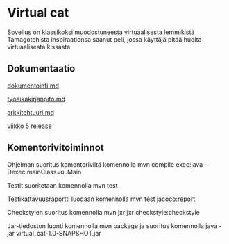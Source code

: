 # Virtual cat

Sovellus on klassikoksi muodostuneesta virtuaalisesta lemmikistä Tamagotchista inspiraationsa saanut peli, jossa käyttäjä pitää huolta virtuaalisesta kissasta.

## Dokumentaatio

[dokumentointi.md](https://github.com/sumuh/ot-harjoitustyo/blob/master/dokumentaatio/dokumentointi.md)

[tyoaikakirjanpito.md](https://github.com/sumuh/ot-harjoitustyo/blob/master/dokumentaatio/tyoaikakirjanpito.md)

[arkkitehtuuri.md](https://github.com/sumuh/ot-harjoitustyo/blob/master/dokumentaatio/arkkitehtuuri.md)

[viikko 5 release](https://github.com/sumuh/ot-harjoitustyo/releases/tag/viikko5)

## Komentorivitoiminnot

Ohjelman suoritus komentoriviltä komennolla mvn compile exec:java -Dexec.mainClass=ui.Main

Testit suoritetaan komennolla mvn test

Testikattavuusraportti luodaan komennolla mvn test jacoco:report

Checkstylen suoritus komennolla mvn jxr:jxr checkstyle:checkstyle

Jar-tiedoston luonti komennolla mvn package ja suoritus komennolla java -jar virtual_cat-1.0-SNAPSHOT.jar


